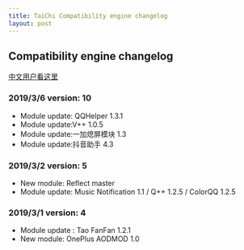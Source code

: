 ```yaml
---
title: TaiChi Compatibility engine changelog
layout: post
---
```


## Compatibility engine changelog

[中文用户看这里](changelog_cn)

### 2019/3/6 version: 10

- Module update: QQHelper 1.3.1
- Module update:V++ 1.0.5
- Module update:一加熄屏模块 1.3
- Module update:抖音助手 4.3

### 2019/3/2 version: 5

- New module: Reflect master
- Module update: Music Notification 1.1 / Q++ 1.2.5 / ColorQQ 1.2.5 

### 2019/3/1 version: 4

- Module update : Tao FanFan 1.2.1
- New module: OnePlus AODMOD 1.0

